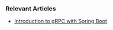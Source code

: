### Relevant Articles
- [Introduction to gRPC with Spring Boot](https://www.baeldung.com/spring-boot-grpc)
